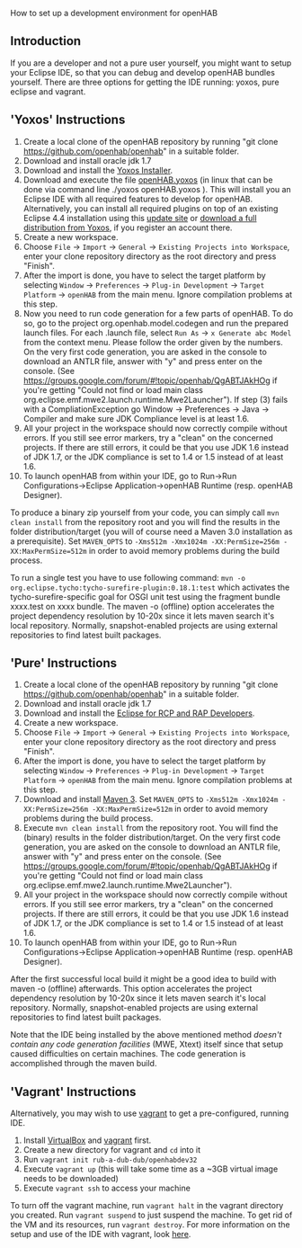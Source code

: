How to set up a development environment for openHAB

## Introduction

If you are a developer and not a pure user yourself, you might want to setup your Eclipse IDE, so that you can debug and develop openHAB bundles yourself. There are three options for getting the IDE running: yoxos, pure eclipse and vagrant.

## 'Yoxos' Instructions

1. Create a local clone of the openHAB repository by running "git clone https://github.com/openhab/openhab" in a suitable folder.
1. Download and install oracle jdk 1.7
1. Download and install the [Yoxos Installer](https://yoxos.eclipsesource.com/downloadlauncher.html).
1. Download and execute the file [openHAB.yoxos](http://dl.dropbox.com/u/15535378/openHAB.yoxos) (in linux that can be done via command line ./yoxos openHAB.yoxos 
). This will install you an Eclipse IDE with all required features to develop for openHAB. Alternatively, you can install all required plugins on top of an existing Eclipse 4.4 installation using this [update site](http://yoxos.eclipsesource.com/userdata/profile/c5f3985b62c488f0df0dfbc369f9e057) or [download a full distribution from Yoxos](http://yoxos.eclipsesource.com/userdata/profile/c5f3985b62c488f0df0dfbc369f9e057), if you register an account there.
1. Create a new workspace.
1. Choose `File` → `Import` → `General` → `Existing Projects into Workspace`, enter your clone repository directory as the root directory and press "Finish".
1. After the import is done, you have to select the target platform by selecting `Window` → `Preferences` → `Plug-in Development` → `Target Platform` → `openHAB` from the main menu. Ignore compilation problems at this step.
1. Now you need to run code generation for a few parts of openHAB. To do so, go to the project org.openhab.model.codegen and run the prepared launch files. For each .launch file, select `Run As` → `x Generate abc Model` from the context menu. Please follow the order given by the numbers. On the very first code generation, you are asked in the console to download an ANTLR file, answer with "y" and press enter on the console. (See https://groups.google.com/forum/#!topic/openhab/QgABTJAkHOg if you're getting "Could not find or load main class org.eclipse.emf.mwe2.launch.runtime.Mwe2Launcher"). If step (3) fails with a CompliationException go Window -> Preferences -> Java -> Compiler and make sure JDK Compliance level is at least 1.6.
1. All your project in the workspace should now correctly compile without errors. If you still see error markers, try a "clean" on the concerned projects. If there are still errors, it could be that you use JDK 1.6 instead of JDK 1.7, or the JDK compliance is set to 1.4 or 1.5 instead of at least 1.6.
1. To launch openHAB from within your IDE, go to Run->Run Configurations->Eclipse Application->openHAB Runtime (resp. openHAB Designer).

To produce a binary zip yourself from your code, you can simply call `mvn clean install` from the repository root and you will find the results in the folder distribution/target (you will of course need a Maven 3.0 installation as a prerequisite). Set `MAVEN_OPTS` to `-Xms512m -Xmx1024m -XX:PermSize=256m -XX:MaxPermSize=512m` in order to avoid memory problems during the build process.

To run a single test you have to use following command: `mvn -o org.eclipse.tycho:tycho-surefire-plugin:0.18.1:test` which activates the tycho-surefire-specific goal for OSGI unit test using the fragment bundle xxxx.test on xxxx bundle. The maven -o (offline) option accelerates the project dependency resolution by 10-20x since it lets maven search it's local repository. Normally, snapshot-enabled projects are using external repositories to find latest built packages. 

## 'Pure' Instructions

1. Create a local clone of the openHAB repository by running "git clone https://github.com/openhab/openhab" in a suitable folder.
1. Download and install oracle jdk 1.7
1. Download and install the [Eclipse for RCP and RAP Developers](https://www.eclipse.org/downloads/packages/eclipse-rcp-and-rap-developers/lunasr2).
1. Create a new workspace.
1. Choose `File` → `Import` → `General` → `Existing Projects into Workspace`, enter your clone repository directory as the root directory and press "Finish".
1. After the import is done, you have to select the target platform by selecting `Window` → `Preferences` → `Plug-in Development` → `Target Platform` → `openHAB` from the main menu. Ignore compilation problems at this step.
1. Download and install [Maven 3](http://artfiles.org/apache.org/maven/maven-3/3.3.1/binaries/apache-maven-3.3.1-bin.zip). Set `MAVEN_OPTS` to `-Xms512m -Xmx1024m -XX:PermSize=256m -XX:MaxPermSize=512m` in order to avoid memory problems during the build process.
1. Execute `mvn clean install` from the repository root. You will find the (binary) results in the folder distribution/target. On the very first code generation, you are asked on the console to download an ANTLR file, answer with "y" and press enter on the console. (See https://groups.google.com/forum/#!topic/openhab/QgABTJAkHOg if you're getting "Could not find or load main class org.eclipse.emf.mwe2.launch.runtime.Mwe2Launcher").
1. All your project in the workspace should now correctly compile without errors. If you still see error markers, try a "clean" on the concerned projects. If there are still errors, it could be that you use JDK 1.6 instead of JDK 1.7, or the JDK compliance is set to 1.4 or 1.5 instead of at least 1.6.
1. To launch openHAB from within your IDE, go to Run->Run Configurations->Eclipse Application->openHAB Runtime (resp. openHAB Designer).

After the first successful local build it might be a good idea to build with maven -o (offline) afterwards. This option accelerates the project dependency resolution by 10-20x since it lets maven search it's local repository. Normally, snapshot-enabled projects are using external repositories to find latest built packages.

Note that the IDE being installed by the above mentioned method _doesn't contain any code generation facilities_ (MWE, Xtext) itself since that setup caused difficulties on certain machines. The code generation is accomplished through the maven build.

## 'Vagrant' Instructions

Alternatively, you may wish to use [vagrant](http://www.vagrantcloud.com) to get a pre-configured, running IDE. 

1. Install [VirtualBox](https://www.virtualbox.org/) and [vagrant](http://www.vagrantcloud.com) first.  
1. Create a new directory for vagrant and `cd` into it
1. Run `vagrant init rub-a-dub-dub/openhabdev32`
1. Execute `vagrant up` (this will take some time as a ~3GB virtual image needs to be downloaded)
1. Execute `vagrant ssh` to access your machine

To turn off the vagrant machine, run `vagrant halt` in the vagrant directory you created. Run `vagrant suspend` to just suspend the machine. To get rid of the VM and its resources, run `vagrant destroy`. For more information on the setup and use of the IDE with vagrant, look [here](https://vagrantcloud.com/rub-a-dub-dub/openhabdev32).